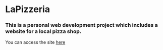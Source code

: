 # LaPizzeria
### This is a personal web development project which includes a website for a local pizza shop.

You can access the site [here](https://anuragmunda.github.io/LaPizzeria/)
